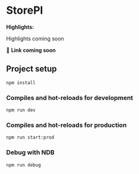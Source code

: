 # StorePI

**Highlights:**

Highlights coming soon

🔗 **Link coming soon**

## Project setup

```
npm install
```

### Compiles and hot-reloads for development

```
npm run dev
```

### Compiles and hot-reloads for production

```
npm run start:prod
```

### Debug with NDB

```
npm run debug
```
